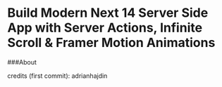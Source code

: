 # Build Modern Next 14 Server Side App with Server Actions, Infinite Scroll & Framer Motion Animations

###About

credits (first commit): adrianhajdin

